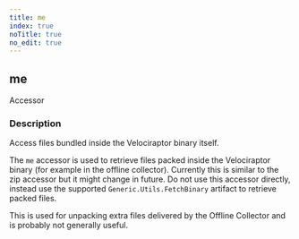 ```yaml
---
title: me
index: true
noTitle: true
no_edit: true
---
```




<div class="vql_item"></div>


## me
<span class='vql_type pull-right page-header'>Accessor</span>


### Description

Access files bundled inside the Velociraptor binary itself.

The `me` accessor is used to retrieve files packed inside the
Velociraptor binary (for example in the offline
collector). Currently this is similar to the zip accessor but it
might change in future. Do not use this accessor directly, instead
use the supported `Generic.Utils.FetchBinary` artifact to retrieve
packed files.

This is used for unpacking extra files delivered by the Offline
Collector and is probably not generally useful.


